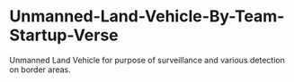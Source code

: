 # Unmanned-Land-Vehicle-By-Team-Startup-Verse
Unmanned Land Vehicle for purpose of surveillance and various detection on border areas. 
